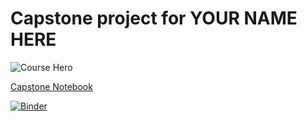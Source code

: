 # Capstone project for YOUR NAME HERE

![Course Hero](images/hero.png)

[Capstone Notebook](./capstone.ipynb)

<!--- In the next line add the URL generated by Binder in the page --->

[![Binder](https://mybinder.org/badge_logo.svg)](https://mybinder.org/v2/gh/VictorHerreraO/capstone/HEAD?labpath=capstone.ipynb)
